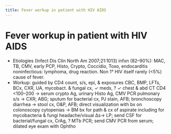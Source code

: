```yaml
---
title: Fever workup in patient with HIV AIDS
---
```

# Fever workup in patient with HIV AIDS
* Etiologies (Infect Dis Clin North Am 2007;21:1013)
infxn (82–90%): MAC, TB, CMV, early PCP, Histo, Crypto, Coccidio, Toxo, endocarditis
noninfectious: lymphoma, drug reaction. Non 1° HIV itself rarely (<5%) cause of fever.
* Workup: guided by CD4 count, s/s, epi, & exposures
CBC, BMP, LFTs, BCx, CXR, UA, mycobact. & fungal cx, ✓ meds, ? ✓ chest & abd CT
CD4 <100–200 → serum crypto Ag, urinary Histo Ag, CMV PCR
pulmonary s/s → CXR; ABG; sputum for bacterial cx, PJ stain, AFB; bronchoscopy
diarrhea → stool cx, O&P, AFB; direct visualization with bx on colonoscopy
cytopenias → BM bx for path & cx of aspirate including for mycobacteria & fungi
headache/visual Δs→ LP; send CSF for bacterial/fungal cx, CrAg, ? MTb PCR; send CMV PCR from serum; dilated eye exam with Ophtho
